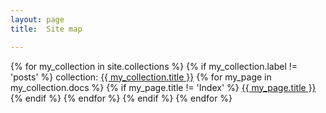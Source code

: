 ```yaml
---
layout: page
title:  Site map

---
```


{% for my_collection in site.collections %}
{% if my_collection.label != 'posts' %}
collection: <a href="{{ site.baseurl }}/{{ my_collection.label }}">{{ my_collection.title }}</a>
{% for my_page in my_collection.docs %}
{% if my_page.title != 'Index' %}
<a class="page-link" href="{{ my_page.url | prepend: site.baseurl }}">{{ my_page.title }}</a>
{% endif %}
{% endfor %}
{% endif %}
{% endfor %}
  
